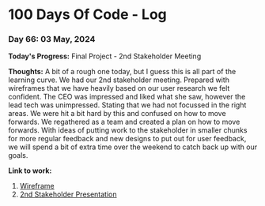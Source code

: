 # 100 Days Of Code - Log

### Day 66: 03 May, 2024

**Today's Progress:** Final Project - 2nd Stakeholder Meeting

**Thoughts:** A bit of a rough one today, but I guess this is all part of the learning curve. We had our 2nd stakeholder meeting. Prepared with wireframes that we have heavily based on our user research we felt confident. The CEO was impressed and liked what she saw, however the lead tech was unimpressed. Stating that we had not focussed in the right areas. We were hit a bit hard by this and confused on how to move forwards.
We regathered as a team and created a plan on how to move forwards. With ideas of putting work to the stakeholder in smaller chunks for more regular feedback and new designs to put out for user feedback, we will spend a bit of extra time over the weekend to catch back up with our goals.

**Link to work:**

1. [Wireframe](https://www.figma.com/file/IrYnYRJCQVohpOVQZc6lUI/Mirai-Wireframe?type=design&node-id=0-1&mode=design&t=sDuhUQuTotLibfSq-0)
2. [2nd Stakeholder Presentation](https://www.canva.com/design/DAGD_3mzf_U/VksqtTUQJlGZn-HPKyA49Q/edit)
